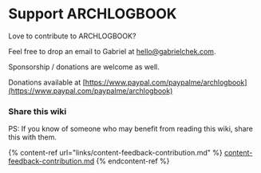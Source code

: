 # Support ARCHLOGBOOK

Love to contribute to ARCHLOGBOOK?

Feel free to drop an email to Gabriel at hello@gabrielchek.com.

Sponsorship / donations are welcome as well.

Donations available at [https://www.paypal.com/paypalme/archlogbook](https://www.paypal.com/paypalme/archlogbook)

### Share this wiki

PS: If you know of someone who may benefit from reading this wiki, share this with them.

{% content-ref url="links/content-feedback-contribution.md" %}
[content-feedback-contribution.md](links/content-feedback-contribution.md)
{% endcontent-ref %}

